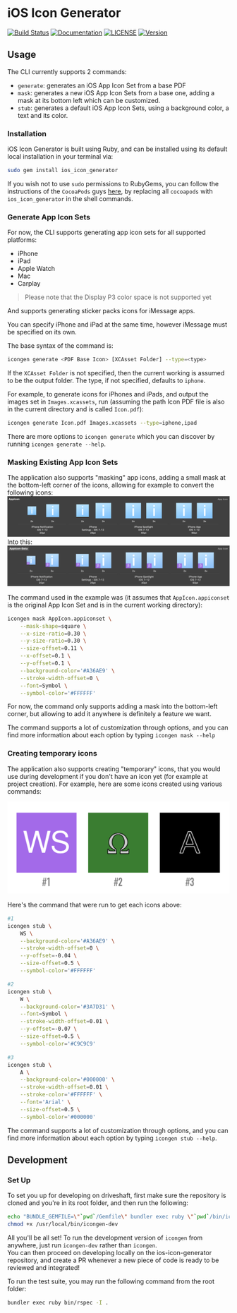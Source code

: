 iOS Icon Generator
============

[![Build Status](https://app.bitrise.io/app/b23ec2cde834230f/status.svg?token=IBOm9v8claU8aEpmnLMWig)](https://app.bitrise.io/app/b23ec2cde834230f)
[![Documentation](https://img.shields.io/badge/docs-available-success.svg)](https://fueled.github.io/ios-icon-generator/)
[![LICENSE](https://img.shields.io/badge/license-Apache%202.0-blue.svg)](http://www.apache.org/licenses/LICENSE-2.0)
[![Version](https://img.shields.io/gem/v/ios_icon_generator.svg)](https://rubygems.org/gems/ios_icon_generator)

## Usage

The CLI currently supports 2 commands:

- `generate`: generates an iOS App Icon Set from a base PDF
- `mask`: generates a new iOS App Icon Sets from a base one, adding a mask at its bottom left which can be customized.
- `stub`: generates a default iOS App Icon Sets, using a background color, a text and its color.

### Installation

iOS Icon Generator is built using Ruby, and can be installed using its default local installation in your terminal via:

```bash
sudo gem install ios_icon_generator
```

If you wish not to use `sudo` permissions to RubyGems, you can follow the instructions of the `CocoaPods` guys [here](https://guides.cocoapods.org/using/getting-started.html#getting-started), by replacing all `cocoapods` with `ios_icon_generator` in the shell commands.

### Generate App Icon Sets

For now, the CLI supports generating app icon sets for all supported platforms:

- iPhone
- iPad
- Apple Watch
- Mac
- Carplay

> Please note that the Display P3 color space is not supported yet

And supports generating sticker packs icons for iMessage apps.

You can specify iPhone and iPad at the same time, however iMessage must be specified on its own.

The base syntax of the command is:

```bash
icongen generate <PDF Base Icon> [XCAsset Folder] --type=<type>
```

If the `XCAsset Folder` is not specified, then the current working is assumed to be the output folder.
The type, if not specified, defaults to `iphone`.

For example, to generate icons for iPhones and iPads, and output the images set in `Images.xcassets`, run (assuming the path Icon PDF file is also in the current directory and is called `Icon.pdf`):
```bash
icongen generate Icon.pdf Images.xcassets --type=iphone,ipad
```

There are more options to `icongen generate` which you can discover by running `icongen generate --help`.

### Masking Existing App Icon Sets

The application also supports "masking" app icons, adding a small mask at the bottom-left corner of the icons, allowing for example to convert the following icons:
![Before Example](README_Images/Mask-Before.png)
Into this:
![Before Example](README_Images/Mask-After.png)

The command used in the example was (it assumes that `AppIcon.appiconset` is the original App Icon Set and is in the current working directory):
```bash
icongen mask AppIcon.appiconset \
    --mask-shape=square \
    --x-size-ratio=0.30 \
    --y-size-ratio=0.30 \
    --size-offset=0.11 \
    --x-offset=0.1 \
    --y-offset=0.1 \
    --background-color='#A36AE9' \
    --stroke-width-offset=0 \
    --font=Symbol \
    --symbol-color='#FFFFFF'
```

For now, the command only supports adding a mask into the bottom-left corner, but allowing to add it anywhere is definitely a feature we want.

The command supports a lot of customization through options, and you can find more information about each option by typing `icongen mask --help`

### Creating temporary icons

The application also supports creating "temporary" icons, that you would use during development if you don't have an icon yet (for example at project creation). For example, here are some icons created using various commands:

![Icons Example](README_Images/Icons-Example.png)

Here's the command that were run to get each icons above:
```bash
#1
icongen stub \
    WS \
    --background-color='#A36AE9' \
    --stroke-width-offset=0 \
    --y-offset=-0.04 \
    --size-offset=0.5 \
    --symbol-color='#FFFFFF'
```
```bash
#2
icongen stub \
    W \
    --background-color='#3A7D31' \
    --font=Symbol \
    --stroke-width-offset=0.01 \
    --y-offset=-0.07 \
    --size-offset=0.5 \
    --symbol-color='#C9C9C9'
```
```bash
#3
icongen stub \
    A \
    --background-color='#000000' \
    --stroke-width-offset=0.01 \
    --stroke-color='#FFFFFF' \
    --font='Arial' \
    --size-offset=0.5 \
    --symbol-color='#000000'
```

The command supports a lot of customization through options, and you can find more information about each option by typing `icongen stub --help`.

## Development

### Set Up

To set you up for developing on driveshaft, first make sure the repository is cloned and you're in its root folder, and then run the following:

```bash
echo "BUNDLE_GEMFILE=\"`pwd`/Gemfile\" bundler exec ruby \"`pwd`/bin/icongen\" \"\${@---help}\"" > /usr/local/bin/icongen-dev
chmod +x /usr/local/bin/icongen-dev
```

All you'll be all set!
To run the development version of `icongen` from anywhere, just run `icongen-dev` rather than `icongen`.  
You can then proceed on developing locally on the ios-icon-generator repository, and create a PR whenever a new piece of code is ready to be reviewed and integrated!

To run the test suite, you may run the following command from the root folder:
```bash
bundler exec ruby bin/rspec -I .
```
